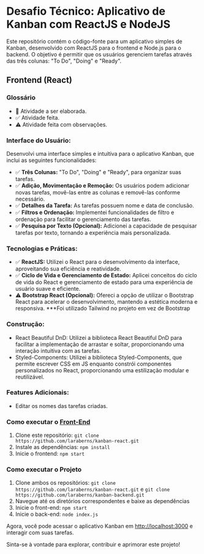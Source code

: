 # Desafio Técnico: Aplicativo de Kanban com ReactJS e NodeJS

Este repositório contém o código-fonte para um aplicativo simples de Kanban, desenvolvido com ReactJS para o frontend e Node.js para o backend. O objetivo é permitir que os usuários gerenciem tarefas através das três colunas: "To Do", "Doing" e "Ready".

## Frontend (React)

### Glossário

- 🔲 Atividade a ser elaborada.
- ✅ Atividade feita.
- ⚠️ Atividade feita com observações.

### Interface do Usuário:

Desenvolvi uma interface simples e intuitiva para o aplicativo Kanban, que inclui as seguintes funcionalidades:

- ✅ **Três Colunas:** "To Do", "Doing" e "Ready", para organizar suas tarefas.
- ✅ **Adição, Movimentação e Remoção:** Os usuários podem adicionar novas tarefas, movê-las entre as colunas e removê-las conforme necessário.
- ✅ **Detalhes da Tarefa:** As tarefas possuem nome e data de conclusão.
- ✅ **Filtros e Ordenação:** Implementei funcionalidades de filtro e ordenação para facilitar o gerenciamento das tarefas.
- ✅ **Pesquisa por Texto (Opcional):** Adicionei a capacidade de pesquisar tarefas por texto, tornando a experiência mais personalizada.

### Tecnologias e Práticas:

- ✅ **ReactJS:** Utilizei o React para o desenvolvimento da interface, aproveitando sua eficiência e reatividade.
- ✅ **Ciclo de Vida e Gerenciamento de Estado:** Aplicei conceitos do ciclo de vida do React e gerenciamento de estado para uma experiência de usuário suave e eficiente.
- ⚠️ **Bootstrap React (Opcional):** Ofereci a opção de utilizar o Bootstrap React para acelerar o desenvolvimento, mantendo a estética moderna e responsiva. 
***Foi utilizado Tailwind no projeto em vez de Bootstrap

### Construção:
- React Beautiful DnD: Utilizei a biblioteca React Beautiful DnD para facilitar a implementação de arrastar e soltar, proporcionando uma interação intuitiva com as tarefas.
- Styled-Components: Utilizei a biblioteca Styled-Components, que permite escrever CSS em JS enquanto constrói componentes personalizados no React, proporcionando uma estilização modular e reutilizável.

### Features Adicionais:
- Editar os nomes das tarefas criadas.
  
### Como executar o [Front-End](https://github.com/laraberns/kanban-react)

1. Clone este repositório: `git clone https://github.com/laraberns/kanban-react.git`
2. Instale as dependências: `npm install`
3. Inicie o frontend: `npm start`


### Como executar o Projeto

1. Clone ambos os repositórios: `git clone https://github.com/laraberns/kanban-react.git` e `git clone https://github.com/laraberns/kanban-backend.git`
2. Navegue até os diretórios correspondentes e baixe as dependências
3. Inicie o front-end: `npm start`
3. Inicie o back-end: `node index.js`

Agora, você pode acessar o aplicativo Kanban em [http://localhost:3000](http://localhost:3001) e interagir com suas tarefas.

Sinta-se à vontade para explorar, contribuir e aprimorar este projeto!